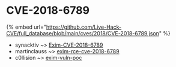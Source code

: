# CVE-2018-6789
{% embed url="https://github.com/Live-Hack-CVE/full_database/blob/main/cves/2018/CVE-2018-6789.json" %}

* synacktiv ~> [Exim-CVE-2018-6789](https://www.alice-snow.ru/2018/database/cve-2018-6789/exim-cve-2018-6789-synacktiv)
* martinclauss ~> [exim-rce-cve-2018-6789](https://www.alice-snow.ru/2018/database/cve-2018-6789/exim-rce-cve-2018-6789-martinclauss)
* c0llision ~> [exim-vuln-poc](https://www.alice-snow.ru/2018/database/cve-2018-6789/exim-vuln-poc-c0llision)
